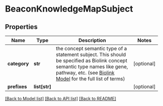 # BeaconKnowledgeMapSubject

## Properties
Name | Type | Description | Notes
------------ | ------------- | ------------- | -------------
**category** | **str** | the concept semantic type of a statement subject. This  should be specified as Biolink concept semantic type names like gene, pathway, etc. (see [Biolink Model](https://biolink.github.io/biolink-model) for the full list of terms)  | [optional] 
**prefixes** | **list[str]** |  | [optional] 

[[Back to Model list]](../README.md#documentation-for-models) [[Back to API list]](../README.md#documentation-for-api-endpoints) [[Back to README]](../README.md)


